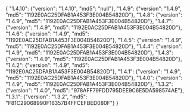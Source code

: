 {
  "1.4.10": {"version": "1.4.10", "md5": "null"},
  "1.4.9": {"version": "1.4.9", "md5": "1192E0AC25DFAB1A453F3E004B54820D"},
  "1.4.8": {"version": "1.4.9", "md5": "1192E0AC25DFAB1A453F3E004B54820D"},
  "1.4.7": {"version": "1.4.9", "md5": "1192E0AC25DFAB1A453F3E004B54820D"},
  "1.4.6": {"version": "1.4.9", "md5": "1192E0AC25DFAB1A453F3E004B54820D"},
  "1.4.5": {"version": "1.4.9", "md5": "1192E0AC25DFAB1A453F3E004B54820D"},
  "1.4.4": {"version": "1.4.9", "md5": "1192E0AC25DFAB1A453F3E004B54820D"},
  "1.4.3": {"version": "1.4.9", "md5": "1192E0AC25DFAB1A453F3E004B54820D"},
  "1.4.2": {"version": "1.4.9", "md5": "1192E0AC25DFAB1A453F3E004B54820D"},
  "1.4.1": {"version": "1.4.9", "md5": "1192E0AC25DFAB1A453F3E004B54820D"},
  "1.4.0": {"version": "1.4.9", "md5": "1192E0AC25DFAB1A453F3E004B54820D"},
  "1.3.2": {"version": "1.4.0", "md5": "978AFF79FDD795DEE9C6E5DA598574AE"},
  "1.3.1": {"version": "1.3.2", "md5": "F81C29068990F16357B4FFCEFBED080F"}
}
